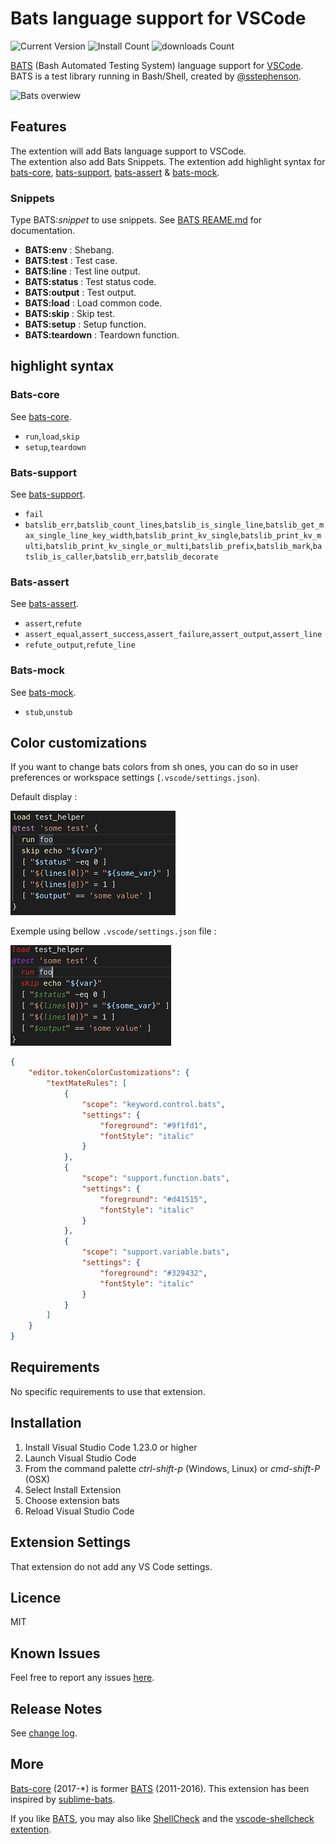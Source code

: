 # Bats language support for VSCode

![Current Version](https://vsmarketplacebadge.apphb.com/version/jetmartin.bats.svg)
![Install Count](https://vsmarketplacebadge.apphb.com/installs-short/jetmartin.bats.svg)
![downloads Count](https://vsmarketplacebadge.apphb.com/downloads-short/jetmartin.bats.svg)

[BATS](https://github.com/bats-core/bats-core) (Bash Automated Testing System) language support for [VSCode](https://code.visualstudio.com/).\
BATS is a test library running in Bash/Shell, created by [@sstephenson](https://github.com/sstephenson).

![Bats overwiew](images/bats.gif)

## Features

The extention will add Bats language support to VSCode.\
The extention also add Bats Snippets.
The extention add highlight syntax for [bats-core](https://github.com/bats-core/bats-core), [bats-support](https://github.com/ztombol/bats-support), [bats-assert](https://github.com/ztombol/bats-assert) & [bats-mock](https://github.com/jasonkarns/bats-mock).

### Snippets

Type BATS:*snippet* to use snippets. See [BATS REAME.md](https://github.com/sstephenson/bats/blob/master/README.md) for documentation.

* **BATS:env** : Shebang.
* **BATS:test** : Test case.
* **BATS:line** : Test line output.
* **BATS:status** : Test status code.
* **BATS:output** : Test output.
* **BATS:load** : Load common code.
* **BATS:skip** : Skip test.
* **BATS:setup** : Setup function.
* **BATS:teardown** : Teardown function.

## highlight syntax

### Bats-core

See [bats-core](https://github.com/bats-core/bats-core).

* `run`,`load`,`skip`
* `setup`,`teardown`

### Bats-support

See [bats-support](https://github.com/ztombol/bats-support).

* `fail`
* `batslib_err`,`batslib_count_lines`,`batslib_is_single_line`,`batslib_get_max_single_line_key_width`,`batslib_print_kv_single`,`batslib_print_kv_multi`,`batslib_print_kv_single_or_multi`,`batslib_prefix`,`batslib_mark`,`batslib_is_caller`,`batslib_err`,`batslib_decorate`

### Bats-assert

See [bats-assert](https://github.com/ztombol/bats-assert).

* `assert`,`refute`
* `assert_equal`,`assert_success`,`assert_failure`,`assert_output`,`assert_line`
* `refute_output`,`refute_line`

### Bats-mock
See [bats-mock](https://github.com/jasonkarns/bats-mock).

* `stub`,`unstub`

## Color customizations

If you want to change bats colors from sh ones, you can do so in user preferences or workspace settings (`.vscode/settings.json`).

Default display :

![Bats overwiew](images/default_colours.png)

Exemple using bellow `.vscode/settings.json` file :

![Bats overwiew](images/custom_colours.png)

```json
{
    "editor.tokenColorCustomizations": {
        "textMateRules": [
            {
                "scope": "keyword.control.bats",
                "settings": {
                    "foreground": "#9f1fd1",
                    "fontStyle": "italic"
                }
            },
            {
                "scope": "support.function.bats",
                "settings": {
                    "foreground": "#d41515",
                    "fontStyle": "italic"
                }
            },
            {
                "scope": "support.variable.bats",
                "settings": {
                    "foreground": "#329432",
                    "fontStyle": "italic"
                }
            }
        ]
    }
}
```

## Requirements

No specific requirements to use that extension.

## Installation

1. Install Visual Studio Code 1.23.0 or higher
2. Launch Visual Studio Code
3. From the command palette *ctrl-shift-p* (Windows, Linux) or *cmd-shift-P* (OSX)
4. Select Install Extension
5. Choose extension bats
6. Reload Visual Studio Code

## Extension Settings

That extension do not add any VS Code settings.

## Licence

MIT

## Known Issues

Feel free to report any issues [here](https://github.com/jetmartin/bats/issues).

## Release Notes

See [change log](https://github.com/jetmartin/bats/blob/master/CHANGELOG.md).

## More

[Bats-core](https://github.com/bats-core/bats-core) (2017-*) is former [BATS](https://github.com/sstephenson/bats) (2011-2016).
This extension has been inspired by [sublime-bats](https://github.com/jverdeyen/sublime-bats).

If you like [BATS](https://github.com/sstephenson/bats), you may also like [ShellCheck](https://github.com/koalaman/shellcheck) and the   [vscode-shellcheck extention](https://marketplace.visualstudio.com/items?itemName=timonwong.shellcheck).
